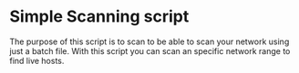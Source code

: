 # Simple Scanning script

The purpose of this script is to scan to be able to scan your network using just a batch file. 
With this script you can scan an specific network range to find live hosts. 
